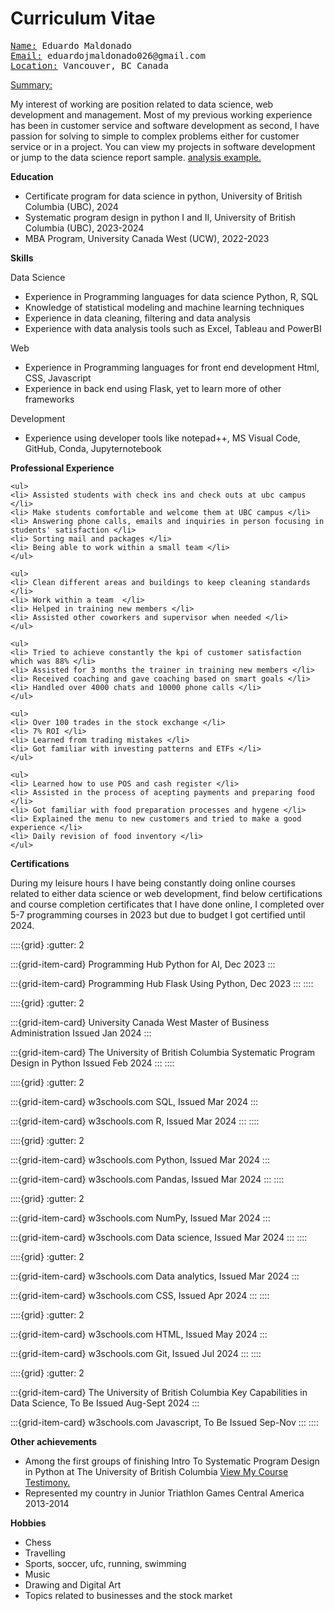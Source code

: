 # Curriculum Vitae

<pre><u>Name:</u> Eduardo Maldonado
<u>Email:</u> eduardojmaldonado026@gmail.com 
<u>Location:</u> Vancouver, BC Canada </pre>

<p><u> Summary: </u></p>
<p> My interest of working are position related to data science, web development and management. Most of my previous working experience has been in customer service and software development as second, I have passion for solving to simple to complex problems either for customer service or in a project. You can view my projects in software development or jump to the data science report sample. <a href="analysisexample.html">analysis example.</a></p>

<p><strong> Education </strong></p>
<ul>
<li> Certificate program for data science in python, University of British Columbia (UBC), 2024 </li>
<li> Systematic program design in python I and II, University of British Columbia (UBC), 2023-2024 </li>
<li> MBA Program, University Canada West (UCW), 2022-2023 </li>
</ul>

<p><strong> Skills </strong></p>
<p> Data Science </p>
<ul>
<li> Experience in Programming languages for data science Python, R, SQL </li>
<li> Knowledge of statistical modeling and machine learning techniques </li>
<li> Experience in data cleaning, filtering and data analysis </li>
<li> Experience with data analysis tools such as Excel, Tableau and PowerBI </li>
</ul>

<p> Web </p>
<ul>
<li> Experience in Programming languages for front end development Html, CSS, Javascript </li>
<li> Experience in back end using Flask, yet to learn more of other frameworks </li>
</ul>

<p> Development </p>
<ul>
<li> Experience using developer tools like notepad++, MS Visual Code, GitHub, Conda, Jupyternotebook </li>
</ul>

<p><strong> Professional Experience </strong></p>

```{dropdown} Front Desk Representative, University of British Columbia (UBC) , Vancouver, BC Canada, 2024 Aug-present
<ul>
<li> Assisted students with check ins and check outs at ubc campus </li>
<li> Make students comfortable and welcome them at UBC campus </li>
<li> Answering phone calls, emails and inquiries in person focusing in students' satisfaction </li>
<li> Sorting mail and packages </li>
<li> Being able to work within a small team </li>
</ul>
```

```{dropdown} Service worker, University of British Columbia (UBC) , Vancouver, BC Canada, 2022 Nov-2024 Jul
<ul>
<li> Clean different areas and buildings to keep cleaning standards </li>
<li> Work within a team  </li>
<li> Helped in training new members </li>
<li> Assisted other coworkers and supervisor when needed </li>
</ul>
```

```{dropdown} Customer Service Representative, Telus International , Guatemala City, 2021 Feb-2022 Jul
<ul>
<li> Tried to achieve constantly the kpi of customer satisfaction which was 88% </li>
<li> Assisted for 3 months the trainer in training new members </li>
<li> Received coaching and gave coaching based on smart goals </li>
<li> Handled over 4000 chats and 10000 phone calls </li>
</ul>
```

```{dropdown} Trader in the stock exchange , Australia, 2020 Feb-2021 Jan
<ul>
<li> Over 100 trades in the stock exchange </li>
<li> 7% ROI </li>
<li> Learned from trading mistakes </li>
<li> Got familiar with investing patterns and ETFs </li>
</ul>
```

```{dropdown} Store Assistant, Waffle Shop , Guatemala City, 2018 Feb-2019 Sept
<ul>
<li> Learned how to use POS and cash register </li>
<li> Assisted in the process of acepting payments and preparing food </li>
<li> Got familiar with food preparation processes and hygene </li>
<li> Explained the menu to new customers and tried to make a good experience </li>
<li> Daily revision of food inventory </li>
</ul>
```

<p><strong> Certifications </strong> </p>
<p> During my leisure hours I have being constantly doing online courses related to either data science or web development, find below certifications and course completion certificates that I have done online, I completed over 5-7 programming courses in 2023 but due to budget I got certified until 2024. </p>

::::{grid}
:gutter: 2

:::{grid-item-card} Programming Hub
Python for AI, Dec 2023
:::

:::{grid-item-card} Programming Hub
Flask Using Python, Dec 2023
:::
::::

::::{grid}
:gutter: 2

:::{grid-item-card} University Canada West
Master of Business Administration
Issued Jan 2024
:::

:::{grid-item-card} The University of British Columbia
Systematic Program Design in Python
Issued Feb 2024
:::
::::

::::{grid}
:gutter: 2

:::{grid-item-card} w3schools.com
SQL, Issued Mar 2024
:::

:::{grid-item-card} w3schools.com
R, Issued Mar 2024
:::
::::

::::{grid}
:gutter: 2

:::{grid-item-card} w3schools.com
Python, Issued Mar 2024
:::

:::{grid-item-card} w3schools.com
Pandas, Issued Mar 2024
:::
::::

::::{grid}
:gutter: 2

:::{grid-item-card} w3schools.com
NumPy, Issued Mar 2024
:::

:::{grid-item-card} w3schools.com
Data science, Issued Mar 2024
:::
::::

::::{grid}
:gutter: 2

:::{grid-item-card} w3schools.com
Data analytics, Issued Mar 2024
:::

:::{grid-item-card} w3schools.com
CSS, Issued Apr 2024
:::
::::

::::{grid}
:gutter: 2

:::{grid-item-card} w3schools.com
HTML, Issued May 2024
:::

:::{grid-item-card} w3schools.com
Git, Issued Jul 2024
:::
::::

::::{grid}
:gutter: 2

:::{grid-item-card} The University of British Columbia
Key Capabilities in Data Science, To Be Issued Aug-Sept 2024
:::

:::{grid-item-card} w3schools.com
Javascript, To Be Issued Sep-Nov
:::
::::

<p><strong> Other achievements </strong></p>
<ul>
<li> Among the first groups of finishing Intro To Systematic Program Design in Python at The University
of British Columbia <a href="https://extendedlearning.ubc.ca/about/student-profiles/technology/meet-eduardo">View My Course Testimony.</a> </li>
<li> Represented my country in Junior Triathlon Games Central America 2013-2014 </li>
</ul>

<p><strong> Hobbies </strong></p>
<ul>
<li> Chess </li>
<li> Travelling </li>
<li> Sports, soccer, ufc, running, swimming </li>
<li> Music </li>
<li> Drawing and Digital Art </li>
<li> Topics related to businesses and the stock market </li>
</ul>